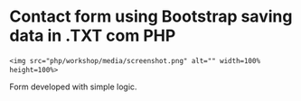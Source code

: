 # Contact form using Bootstrap saving data in .TXT com PHP

<p align="center">
  
    <img src="php/workshop/media/screenshot.png" alt="" width=100% height=100%>
  </a> 

  Form developed with simple logic.